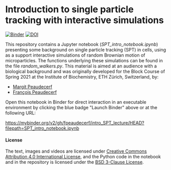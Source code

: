 # Introduction to single particle tracking with interactive simulations

[![Binder](https://mybinder.org/badge_logo.svg)](https://mybinder.org/v2/gh/fpeaudecerf/intro_SPT_lecture/HEAD?filepath=SPT_intro_notebook.ipynb) [![DOI](https://zenodo.org/badge/341886563.svg)](https://zenodo.org/badge/latestdoi/341886563)



This repository contains a Jupyter notebook (*SPT_intro_notebook.ipynb*) presenting some background on single particle tracking (SPT) in cells, using as a support interactive simulations of random Brownian motion of microparticles. The functions underlying these simulations can be found in the file *random_walkers.py*. This material is aimed at an audience with a biological background and was originally developed for the Block Course of Spring 2021 at the Institute of Biochemistry, ETH Zürich, Switzerland, by:
* [Margit Peaudecerf](https://bc.biol.ethz.ch/research/weis/People2020/margit-peaudecerf.html)
* [François Peaudecerf](https://n.ethz.ch/~fpeaudec/)

Open this notebook in Binder for direct interaction in an executable environment by clicking the blue badge "Launch Binder" above or at the following URL:

https://mybinder.org/v2/gh/fpeaudecerf/intro_SPT_lecture/HEAD?filepath=SPT_intro_notebook.ipynb

#### License

The text, images and videos are licensed under [Creative Commons Attribution 4.0 International License](http://creativecommons.org/licenses/by/4.0/), and the Python code in the notebook and in the repository is licensed under the [BSD 3-Clause License](https://opensource.org/licenses/BSD-3-Clause).
